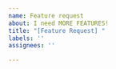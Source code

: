```yaml
---
name: Feature request
about: I need MORE FEATURES!
title: "[Feature Request] "
labels: ''
assignees: ''

---
```


<!-- Hello! Thanks for your input! Please describe your feature request below -->

